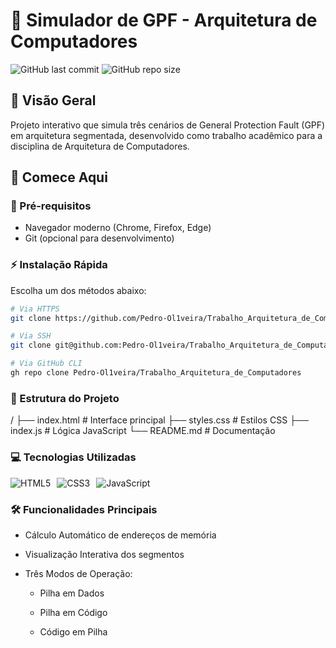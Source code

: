 # 🧮 Simulador de GPF - Arquitetura de Computadores

![GitHub last commit](https://img.shields.io/github/last-commit/Pedro-Ol1veira/Trabalho_Arquitetura_de_Computadores)
![GitHub repo size](https://img.shields.io/github/repo-size/Pedro-Ol1veira/Trabalho_Arquitetura_de_Computadores)

## 📌 Visão Geral
Projeto interativo que simula três cenários de General Protection Fault (GPF) em arquitetura segmentada, desenvolvido como trabalho acadêmico para a disciplina de Arquitetura de Computadores.

## 🚀 Comece Aqui

### 🔧 Pré-requisitos
- Navegador moderno (Chrome, Firefox, Edge)
- Git (opcional para desenvolvimento)

### ⚡ Instalação Rápida
Escolha um dos métodos abaixo:

```bash
# Via HTTPS
git clone https://github.com/Pedro-Ol1veira/Trabalho_Arquitetura_de_Computadores.git

# Via SSH
git clone git@github.com:Pedro-Ol1veira/Trabalho_Arquitetura_de_Computadores.git

# Via GitHub CLI
gh repo clone Pedro-Ol1veira/Trabalho_Arquitetura_de_Computadores

```

### 📂 Estrutura do Projeto
/
├── index.html          # Interface principal
├── styles.css          # Estilos CSS
├── index.js            # Lógica JavaScript
└── README.md           # Documentação

### 💻 Tecnologias Utilizadas
<div style="display: flex; gap: 10px;"> <img src="https://img.shields.io/badge/HTML5-E34F26?logo=html5&logoColor=white" alt="HTML5"> <img src="https://img.shields.io/badge/CSS3-1572B6?logo=css3&logoColor=white" alt="CSS3"> <img src="https://img.shields.io/badge/JavaScript-F7DF1E?logo=javascript&logoColor=black" alt="JavaScript"> </div>

### 🛠️ Funcionalidades Principais

- Cálculo Automático de endereços de memória

- Visualização Interativa dos segmentos

- Três Modos de Operação:

    - Pilha em Dados

    - Pilha em Código

    - Código em Pilha


